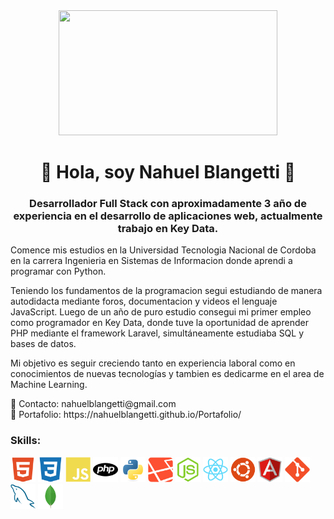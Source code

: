 <div align="center">
  <img src="https://media.giphy.com/media/a1QLZUUtCcgyA/giphy.gif" width="350" height="200"/>
  <h1>
    👋 Hola, soy Nahuel Blangetti 👋  
  </h1>
  <h3>
    Desarrollador Full Stack con aproximadamente 3 año de experiencia en el desarrollo de aplicaciones web, actualmente trabajo en Key Data.
  </h3>
</div>
<div>
  <p>
    Comence mis estudios en la Universidad Tecnologia Nacional de Cordoba en la carrera Ingenieria en Sistemas de Informacion donde aprendi a programar
    con Python.
  <p/>
  <p>
    Teniendo los fundamentos de la programacion segui estudiando de manera autodidacta mediante foros, documentacion y videos el lenguaje JavaScript.
    Luego de un año de puro estudio consegui mi primer empleo como programador en Key Data, donde tuve la oportunidad de aprender PHP mediante el
    framework Laravel, simultáneamente estudiaba SQL y bases de datos.
  <p/>
  <p>
    Mi objetivo es seguir creciendo tanto en experiencia laboral como en conocimientos de nuevas tecnologías y tambien es dedicarme en el area de Machine
    Learning.
  <p/>
  <p>
    📩 Contacto: nahuelblangetti@gmail.com
     <br/>
    📎 Portafolio: https://nahuelblangetti.github.io/Portafolio/
  </p>
</div>

<div>
  <h3>Skills: </h3>
  <img src="https://github.com/devicons/devicon/blob/master/icons/html5/html5-plain.svg" title="HTML5" width="40" height="40"/>
  <img src="https://github.com/devicons/devicon/blob/master/icons/css3/css3-plain.svg" title="CSS" width="40" height="40"/>
  <img src="https://github.com/devicons/devicon/blob/master/icons/javascript/javascript-plain.svg" title="JavaScript" width="40" height="40"/>
  <img src="https://github.com/devicons/devicon/blob/master/icons/php/php-plain.svg" title="PHP" width="40" height="40"/>
  <img src="https://github.com/devicons/devicon/blob/master/icons/python/python-original.svg" title="Python" width="40" height="40"/>
  <img src="https://github.com/devicons/devicon/blob/master/icons/laravel/laravel-plain.svg" title="Laravel" width="40" height="40"/>
  <img src="https://github.com/devicons/devicon/blob/master/icons/nodejs/nodejs-original.svg" title="NodeJS" width="40" height="40"/>
  <img src="https://github.com/devicons/devicon/blob/master/icons/react/react-original.svg" title="ReactJS" width="40" height="40"/>
  <img src="https://github.com/devicons/devicon/blob/master/icons/ubuntu/ubuntu-plain.svg" title="Ubuntu Linux" width="40" height="40"/>
  <img src="https://github.com/devicons/devicon/blob/master/icons/angularjs/angularjs-original.svg" title="Angular" width="40" height="40"/>
  <img src="https://github.com/devicons/devicon/blob/master/icons/git/git-plain.svg" title="Git" width="40" height="40"/>
  <img src="https://github.com/devicons/devicon/blob/master/icons/mysql/mysql-original.svg" title="MySql" width="40" height="40"/>
  <img src="https://github.com/devicons/devicon/blob/master/icons/mongodb/mongodb-original.svg" title="MongoDB" width="40" height="40"/>
</div>
